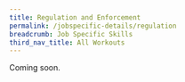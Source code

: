 ```yaml
---
title: Regulation and Enforcement
permalink: /jobspecific-details/regulation
breadcrumb: Job Specific Skills
third_nav_title: All Workouts
---
```

Coming soon.
